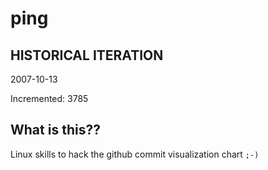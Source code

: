 # ping

## HISTORICAL ITERATION
2007-10-13

Incremented: 3785

## What is this?? 
Linux skills to hack the github commit visualization chart `;-)`
